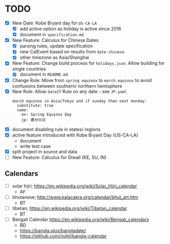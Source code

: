 # TODO

- [x] New Date: Kobe Bryant day for `US-CA-LA`
  - [x] add active option as holiday is active since 2016
  - [x] document in `specification.md`
- [x] New Feature: Calculus for Chinese Dates
  - [x] parsing rules, update specification
  - [x] new CalEvent based on results from `date-chinese`
  - [x] other timezone as Asia/Shanghai
- [x] New Feature: Change build process for `holidays.json`. Allow building for single countries
  - [X] document in `README.md`
- [x] Change Rule: Move from `spring equinox` to `march equinox` to avoid confusions between southern/ northern hemisphere
- [x] New Rule: Allow `dateIf` Rule on any date - see `JP.yaml`
  ```
  march equinox in Asia/Tokyo and if sunday then next monday:
    substitute: true
    name:
      en: Spring Equinox Day
      jp: 春分の日
  ```
- [x] document disabling rule in states/ regions
- [x] active feature introduced with Kobe Bryant Day (US-CA-LA)
  - document
  - write test case
- [x] split project in source and data
- [ ] New Feature: Calculus for Diwali (KE, SU, IN)

## Calendars
- [ ] solar hijri; https://en.wikipedia.org/wiki/Solar_Hijri_calendar
  - AF
- [ ] bhutanese; http://www.kalacakra.org/calendar/bhut_art.htm
  - BT
- [ ] tibetan; https://en.wikipedia.org/wiki/Tibetan_calendar
  - BT
- [ ] Bengali Calendar https://en.wikipedia.org/wiki/Bengali_calendars
  - BD
  - https://bangla.plus/bangladate/
  - https://github.com/nuhil/bangla-calendar
